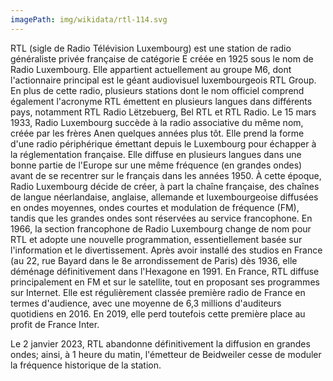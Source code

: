 ```yaml
---
imagePath: img/wikidata/rtl-114.svg
---
```


RTL (sigle de Radio Télévision Luxembourg) est une station de radio généraliste privée française de catégorie E créée en 1925 sous le nom de Radio Luxembourg. Elle appartient actuellement au groupe M6, dont l'actionnaire principal est le géant audiovisuel luxembourgeois RTL Group. En plus de cette radio, plusieurs stations dont le nom officiel comprend également l'acronyme RTL émettent en plusieurs langues dans différents pays, notamment RTL Radio Lëtzebuerg, Bel RTL et RTL Radio.
Le 15 mars 1933, Radio Luxembourg succède à la radio associative du même nom, créée par les frères Anen quelques années plus tôt. Elle prend la forme d'une radio périphérique émettant depuis le Luxembourg pour échapper à la réglementation française. Elle diffuse en plusieurs langues dans une bonne partie de l'Europe sur une même fréquence (en grandes ondes) avant de se recentrer sur le français dans les années 1950. À cette époque, Radio Luxembourg décide de créer, à part la chaîne française, des chaînes de langue néerlandaise, anglaise, allemande et luxembourgeoise diffusées en ondes moyennes, ondes courtes et modulation de fréquence (FM), tandis que les grandes ondes sont réservées au service francophone.
En 1966, la section francophone de Radio Luxembourg change de nom pour RTL et adopte une nouvelle programmation, essentiellement basée sur l'information et le divertissement. Après avoir installé des studios en France (au 22, rue Bayard dans le 8e arrondissement de Paris) dès 1936, elle déménage définitivement dans l'Hexagone en 1991.
En France, RTL diffuse principalement en FM et sur le satellite, tout en proposant ses programmes sur Internet. Elle est régulièrement classée première radio de France en termes d'audience, avec une moyenne de 6,3 millions d'auditeurs quotidiens en 2016. En 2019, elle perd toutefois cette première place au profit de France Inter.

Le 2 janvier 2023, RTL abandonne définitivement la diffusion en grandes ondes; ainsi, à 1 heure du matin, l'émetteur de Beidweiler cesse de moduler la fréquence historique de la station.
